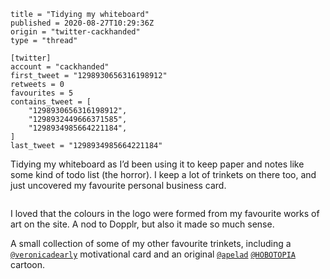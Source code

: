 ```
title = "Tidying my whiteboard"
published = 2020-08-27T10:29:36Z
origin = "twitter-cackhanded"
type = "thread"

[twitter]
account = "cackhanded"
first_tweet = "1298930656316198912"
retweets = 0
favourites = 5
contains_tweet = [
    "1298930656316198912",
    "1298932449666371585",
    "1298934985664221184",
]
last_tweet = "1298934985664221184"
```

Tidying my whiteboard as I’d been using it to keep paper and notes like some kind of todo list (the horror). I keep a lot of trinkets on there too, and just uncovered my favourite personal business card.

<p class='image'><img src='https://mnf.m17s.net/twitter/1298930656316198912/Ega6ih0WAAAUIt3.jpg' alt=''></p>

I loved that the colours in the logo were formed from my favourite works of art on the site. A nod to Dopplr, but also it made so much sense.

A small collection of some of my other favourite trinkets, including a [`@veronicadearly`](https://twitter.com/veronicadearly) motivational card and an original [`@apelad`](https://twitter.com/apelad) [`@HOBOTOPIA`](https://twitter.com/HOBOTOPIA) cartoon.

<p class='image'><img src='https://mnf.m17s.net/twitter/1298930656316198912/Ega-eYdXYAAfCwZ.jpg' alt=''></p>

